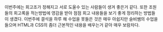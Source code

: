 <!-- 여기에 회고 내용을 작성해주세요 -->

이번주에는 회고조가 정해지고 서로 도울수 있는 사람들이 생겨 좋은거 같다.
또한 조원들의 회고록을 적는방법에 영감을 받아 점점 회고 내용들을 보기 좋게 정리하는 방법들이 생겼다.
이번주에 결석을 하루 해 수업을 못들은 것은 매우 아쉽지만 슬비쌤의 수업을 들으며 HTML과 CSS의 좀더 근본적인 내용을 배우는거 같아 매우 보람차다.
